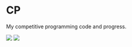 # CP
My competitive programming code and progress.

![](https://raw.githubusercontent.com/kan505/cf-stats/main/output/light_card.svg#gh-dark-mode-only)
![](https://raw.githubusercontent.com/kan505/cf-stats/main/output/light_card.svg)
